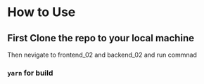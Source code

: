  # How to Use 

## First Clone the repo to your local machine
 Then nevigate to frontend_02 and backend_02 and run commnad 
 ### `yarn` for build
